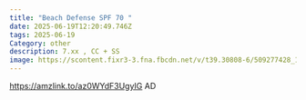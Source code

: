 ```yaml
---
title: "Beach Defense SPF 70 "
date: 2025-06-19T12:20:49.746Z
tags: 2025-06-19
Category: other
description: 7.xx , CC + SS
image: https://scontent.fixr3-3.fna.fbcdn.net/v/t39.30808-6/509277428_122164668644522111_592731781217604026_n.jpg?_nc_cat=102&ccb=1-7&_nc_sid=127cfc&_nc_ohc=pUbPttFePyEQ7kNvwEIDjcD&_nc_oc=AdmV_ko29aCDOZ_Yhxgz1mO1NZXPbOlC_IX9OQR679KYtC1YDpUvs1spMa44JJQkrhA&_nc_zt=23&_nc_ht=scontent.fixr3-3.fna&_nc_gid=mV7VTZ1BWvIkuwc8FHThNg&oh=00_AfPHbjiuUnNe23c4eGTCF8KKUF0ygLROEVQxkwNL-CLGyQ&oe=6859C59D
---
```

https://amzlink.to/az0WYdF3UgyIG    AD